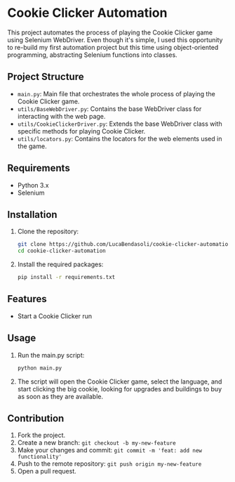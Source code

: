 # Cookie Clicker Automation

This project automates the process of playing the Cookie Clicker game using Selenium WebDriver.
Even though it's simple, I used this opportunity to re-build my first automation project but this time using object-oriented programming, abstracting Selenium functions into classes.

## Project Structure

- `main.py`: Main file that orchestrates the whole process of playing the Cookie Clicker game.
- `utils/BaseWebDriver.py`: Contains the base WebDriver class for interacting with the web page.
- `utils/CookieClickerDriver.py`: Extends the base WebDriver class with specific methods for playing Cookie Clicker.
- `utils/locators.py`: Contains the locators for the web elements used in the game.

## Requirements

- Python 3.x
- Selenium

## Installation

1. Clone the repository:
    ```sh
    git clone https://github.com/LucaBendasoli/cookie-clicker-automation.git
    cd cookie-clicker-automation
    ```

2. Install the required packages:
    ```sh
    pip install -r requirements.txt
    ```

## Features

- Start a Cookie Clicker run

## Usage

1. Run the main.py script:
    ```sh
    python main.py
    ```

2. The script will open the Cookie Clicker game, select the language, and start clicking the big cookie, looking for upgrades and buildings to buy as soon as they are available.

## Contribution

1. Fork the project.
2. Create a new branch: `git checkout -b my-new-feature`
3. Make your changes and commit: `git commit -m 'feat: add new functionality'`
4. Push to the remote repository: `git push origin my-new-feature`
5. Open a pull request.
